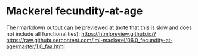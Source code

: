 # Mackerel fecundity-at-age


The rmarkdown output can be previewed at (note that this is slow and does not include all functionalities):
https://htmlpreview.github.io/?https://raw.githubusercontent.com/iml-mackerel/06.0_fecundity-at-age/master/1.0_faa.html


